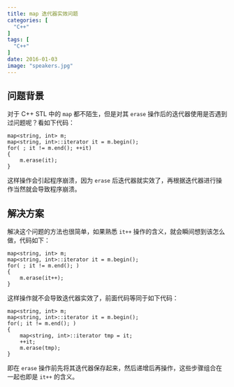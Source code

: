 ```yaml
---
title: map 迭代器实效问题
categories: [
  "C++"
]
tags: [
  "C++"
]
date: 2016-01-03
image: "speakers.jpg"
---
```


## 问题背景

对于 C++ STL 中的 `map` 都不陌生，但是对其 `erase` 操作后的迭代器使用是否遇到过问题呢？看如下代码：

    map<string, int> m;
    map<string, int>::iterator it = m.begin();
    for( ; it != m.end(); ++it)
    {
        m.erase(it);
    }
    
这样操作会引起程序崩溃，因为 `erase` 后迭代器就实效了，再根据迭代器进行操作当然就会导致程序崩溃。

## 解决方案

解决这个问题的方法也很简单，如果熟悉 `it++` 操作的含义，就会瞬间想到该怎么做，代码如下：

    map<string, int> m;
    map<string, int>::iterator it = m.begin();
    for( ; it != m.end(); )
    {
        m.erase(it++);
    }
    
这样操作就不会导致迭代器实效了，前面代码等同于如下代码：

    map<string, int> m;
    map<string, int>::iterator it = m.begin();
    for(; it != m.end(); )
    {
        map<string, int>::iterator tmp = it;
        ++it;
        m.erase(tmp);
    }
    
即在 `erase` 操作前先将其迭代器保存起来，然后递增后再操作，这些步骤组合在一起也即是 `it++` 的含义。
